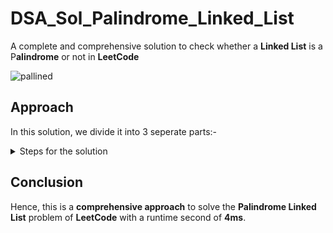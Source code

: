 # DSA_Sol_Palindrome_Linked_List
A complete and comprehensive solution to check whether a **Linked List** is a P**alindrome** or not in **LeetCode**

![pallined](https://github.com/user-attachments/assets/7f112e57-1e24-4588-af59-e822b17f6544)

## **Approach**

In this solution, we divide it into 3 seperate parts:-

<details>

<Summary> Steps for the solution</Summary>

### First Step

Check, whether the head is null or the next of head is null, if false ---> then move ahead.

We need to find the mid of the **Linked List** with the help of the **fast/slow pointer** approach. The **fast pointer** moves twice the **length** of the slow pointer. At the end, the **slow pointer** is at the mid of the **Linked List**.

### Second Step

![1*XTQtyjLQOkESP5_U9gNbfg](https://github.com/user-attachments/assets/9fde88e2-63bf-48c4-b1ae-020febac0ee9)

Create a reverse function which returns the **Linked List** in **Reverse**, from the mid to the end of the **Linked List**. 

### Third Step

Then, run a **while loop** which moves till the **reversed list** comes to an end. Use an **if condition**, to check whether the value of the **original list** and the **reversed list** is equal or not. If not equal even in one iteration, then **return false**

Otherwise, **return true**.
</details>

## Conclusion

Hence, this is a **comprehensive approach** to solve the **Palindrome Linked List** problem of **LeetCode** with a runtime second of **4ms**.
